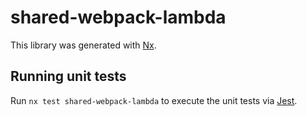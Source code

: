 # shared-webpack-lambda

This library was generated with [Nx](https://nx.dev).

## Running unit tests

Run `nx test shared-webpack-lambda` to execute the unit tests via [Jest](https://jestjs.io).
